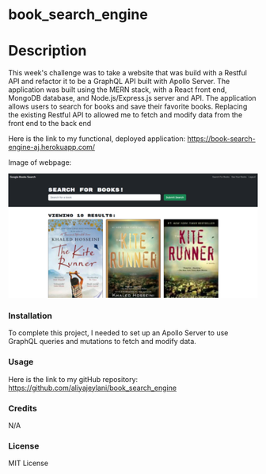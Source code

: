# book_search_engine

# Description
  This week's challenge was to take a website that was build with a Restful API and refactor it to be a GraphQL API built with Apollo Server. The application was built using the MERN stack, with a React front end, MongoDB database, and Node.js/Express.js server and API. The application allows users to search for books and save their favorite books. Replacing the existing Restful API to allowed me to fetch and modify data from the front end to the back end

 Here is the link to my functional, deployed application: https://book-search-engine-aj.herokuapp.com/



  Image of webpage:


![website](./Assets/website.png)


  ### Installation
  To complete this project, I needed to set up an Apollo Server to use GraphQL queries and mutations to fetch and modify data. 


  ### Usage

  Here is the link to my gitHub repository: https://github.com/aliyajeylani/book_search_engine

  ### Credits
  
  N/A

  ### License

  MIT License 

 
 
